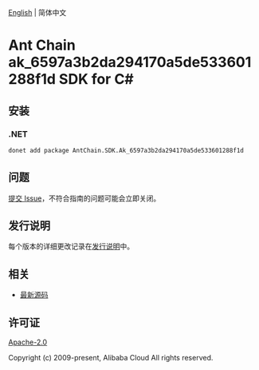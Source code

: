 [English](README.md) | 简体中文

# Ant Chain ak_6597a3b2da294170a5de533601288f1d SDK for C#

## 安装

### .NET

```bash
donet add package AntChain.SDK.Ak_6597a3b2da294170a5de533601288f1d
```

## 问题

[提交 Issue](https://github.com/alipay/antchain-openapi-prod-sdk/issues/new)，不符合指南的问题可能会立即关闭。

## 发行说明

每个版本的详细更改记录在[发行说明](./ChangeLog.txt)中。

## 相关

* [最新源码](https://github.com/antchain-openapi-prod-sdk)

## 许可证

[Apache-2.0](http://www.apache.org/licenses/LICENSE-2.0)

Copyright (c) 2009-present, Alibaba Cloud All rights reserved.
